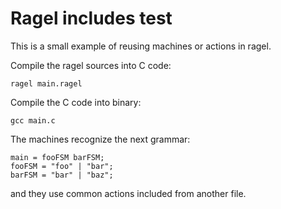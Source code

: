 # Ragel includes test

This is a small example of reusing machines or actions in ragel.

Compile the ragel sources into C code:
```
ragel main.ragel
```

Compile the C code into binary:
```
gcc main.c
```

The machines recognize the next grammar:

```
main = fooFSM barFSM;
fooFSM = "foo" | "bar";
barFSM = "bar" | "baz";
```

and they use common actions included from another file.


